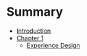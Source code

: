# Summary

* [Introduction](README.md)
* [Chapter 1](README.md)
   * [Experience Design](chapter1.md)

